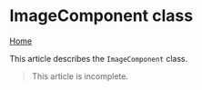 # ImageComponent class
[Home](./)

This article describes the `ImageComponent` class.

> This article is incomplete.
